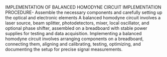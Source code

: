 IMPLEMENTATION OF BALANCED HOMODYNE CIRCUIT
IMPLEMENTATION PROCEDURE-
Assemble the necessary components and carefully setting up the optical and electronic elements
A balanced homodyne circuit involves a laser source, beam splitter, photodetectors, mixer, local oscillator, and optional phase shifter, assembled on a breadboard with stable power supplies for testing and data acquisition.
Implementing a balanced homodyne circuit involves arranging components on a breadboard, connecting them, aligning and calibrating, testing, optimizing, and documenting the setup for precise signal measurements.
     
